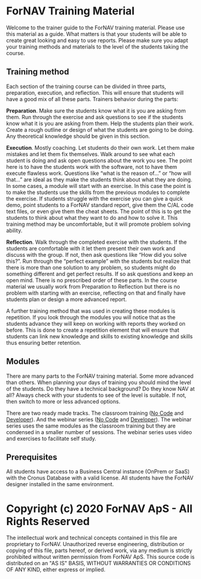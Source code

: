 # ForNAV Training Material

Welcome to the trainer guide to the ForNAV training material. Please use this material as a guide. What matters is that your students will be able to create great looking and easy to use reports. Please make sure you adapt your training methods and materials to the level of the students taking the course.

## Training method

Each section of the training course can be divided in three parts, preparation, execution, and reflection. This will ensure that students will have a good mix of all these parts. 
Trainers behavior during the parts:

**Preparation**. Make sure the students know what it is you are asking from them. Run through the exercise and ask questions to see if the students know what it is you are asking from them. Help the students plan their work. Create a rough outline or design of what the students are going to be doing. Any theoretical knowledge should be given in this section.

**Execution**. Mostly coaching. Let students do their own work. Let them make mistakes and let them fix themselves. Walk around to see what each student is doing and ask open questions about the work you see. The point here is to have the students work with the software, not to have them execute flawless work. Questions like “what is the reason of…” or “how will that…” are ideal as they make the students think about what they are doing.
In some cases, a module will start with an exercise. In this case the point is to make the students use the skills from the previous modules to complete the exercise. If students struggle with the exercise you can give a quick demo, point students to a ForNAV standard report, give them the C/AL code text files, or even give them the cheat sheets. The point of this is to get the students to think about what they want to do and how to solve it. This training method may be uncomfortable, but it will promote problem solving ability.

**Reflection**. Walk through the completed exercise with the students. If the students are comfortable with it let them present their own work and discuss with the group. If not, then ask questions like “How did you solve this?”. Run through the “perfect example” with the students but realize that there is more than one solution to any problem, so students might do something different and get perfect results. If so ask questions and keep an open mind.
There is no prescribed order of these parts. In the course material we usually work from Preparation to Reflection but there is no problem with starting with an exercise, reflecting on that and finally have students plan or design a more advanced report.

A further training method that was used in creating these modules is repetition. If you look through the modules you will notice that as the students advance they will keep on working with reports they worked on before. This is done to create a repetition element that will ensure that students can link new knowledge and skills to existing knowledge and skills thus ensuring better retention.

## Modules
There are many parts to the ForNAV training material. Some more advanced than others. When planning your days of training you should mind the level of the students. Do they have a technical background? Do they know NAV at all? Always check with your students to see of the level is suitable. If not, then switch to more or less advanced options.

There are two ready made tracks. The classroom training ([No Code](/Modules/Classroom%20NoCode.md) and [Developer](Modules/Classroom%20Developer.md)). And the webinar series ([No Code](Modules/Webinar%20NoCode.md) and [Developer](/Modules/Webinar%20Developer.md)). The webinar series uses the same modules as the classroom training but they are condensed in a smaller number of sessions. The webinar series uses video and exercises to facilitate self study.

## Prerequisites

All students have access to a Business Central instance (OnPrem or SaaS) with the Cronus Database with a valid license. All students have the ForNAV designer installed in the same environment.

# Copyright (c) 2020 ForNAV ApS - All Rights Reserved
The intellectual work and technical concepts contained in this file are proprietary to ForNAV.
Unauthorized reverse engineering, distribution or copying of this file, parts hereof, or derived work, via any medium is strictly prohibited without written permission from ForNAV ApS.
This source code is distributed on an "AS IS" BASIS, WITHOUT WARRANTIES OR CONDITIONS OF ANY KIND, either express or implied.